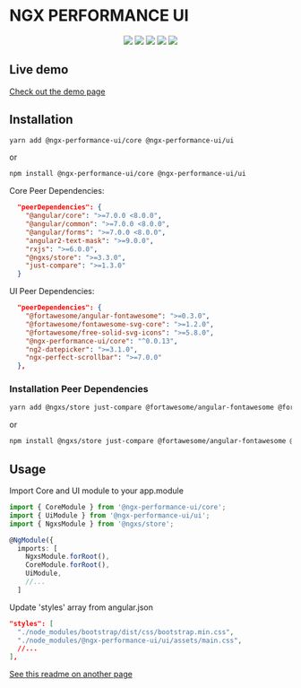 # NGX PERFORMANCE UI

<p align="center">
  <a href="https://bundlephobia.com/result?p=@ngx-performance-ui/core"><img src="https://img.shields.io/bundlephobia/minzip/@ngx-performance-ui/core.svg"/></a>
  <a href="https://bundlephobia.com/result?p=@ngx-performance-ui/ui"><img src="https://img.shields.io/bundlephobia/minzip/@ngx-performance-ui/ui.svg"/></a>
  <a href="https://travis-ci.org/mehmet-erim/ngx-performance-ui"><img src="https://travis-ci.org/mehmet-erim/ngx-performance-ui.svg?branch=develop"/></a>
  <img src="https://img.shields.io/github/license/mehmet-erim/ngx-performance-ui.svg" />
  <a href="https://twitter.com/mehmterim"><img src="https://img.shields.io/twitter/follow/mehmterim.svg?label=Follow"/></a>
</p>

## Live demo

[Check out the demo page](https://ngx-performance-ui.firebaseapp.com)

## Installation

```bash
yarn add @ngx-performance-ui/core @ngx-performance-ui/ui
```

or

```bash
npm install @ngx-performance-ui/core @ngx-performance-ui/ui
```

Core Peer Dependencies:

```json
  "peerDependencies": {
    "@angular/core": ">=7.0.0 <8.0.0",
    "@angular/common": ">=7.0.0 <8.0.0",
    "@angular/forms": ">=7.0.0 <8.0.0",
    "angular2-text-mask": ">=9.0.0",
    "rxjs": ">=6.0.0",
    "@ngxs/store": ">=3.3.0",
    "just-compare": ">=1.3.0"
  }
```

UI Peer Dependencies:

```json
  "peerDependencies": {
    "@fortawesome/angular-fontawesome": ">=0.3.0",
    "@fortawesome/fontawesome-svg-core": ">=1.2.0",
    "@fortawesome/free-solid-svg-icons": ">=5.8.0",
    "@ngx-performance-ui/core": "^0.0.13",
    "ng2-datepicker": ">=3.1.0",
    "ngx-perfect-scrollbar": ">=7.0.0"
  },
```

### Installation Peer Dependencies

```bash
yarn add @ngxs/store just-compare @fortawesome/angular-fontawesome @fortawesome/fontawesome-svg-core @fortawesome/free-solid-svg-icons ng2-datepicker ngx-perfect-scrollbar
```

or

```bash
npm install @ngxs/store just-compare @fortawesome/angular-fontawesome @fortawesome/fontawesome-svg-core @fortawesome/free-solid-svg-icons ng2-datepicker ngx-perfect-scrollbar
```

## Usage

Import Core and UI module to your app.module

```typescript
import { CoreModule } from '@ngx-performance-ui/core';
import { UiModule } from '@ngx-performance-ui/ui';
import { NgxsModule } from '@ngxs/store';

@NgModule({
  imports: [
    NgxsModule.forRoot(),
    CoreModule.forRoot(),
    UiModule,
    //...
  ]
```

Update 'styles' array from angular.json

```json
"styles": [
  "./node_modules/bootstrap/dist/css/bootstrap.min.css",
  "./node_modules/@ngx-performance-ui/ui/assets/main.css",
  //...
],
```

[See this readme on another page](https://nicedoc.io/mehmet-erim/ngx-performance-ui)
